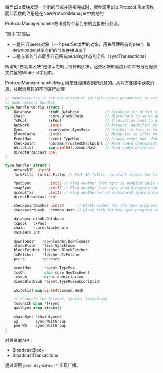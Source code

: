每当p2p模块发现一个新的节点并连接完成时，就会调用p2p.Protocol.Run函数。而此函数的注册是在NewProtocolManager中完成的

ProtocolManager.handle方法对每个新到来的连接进行处理。

“握手”完成后:

* 一是告诉peers对象（一个peerSet类型的对象，用来管理所有的peer）和downloader对象有新的节点连接进来了
* 二是与新的节点同步自己所有pending状态的交易（syncTransactions）

所谓的“白名单区块”是你认为的可信任的区块，这些区块的高度和哈希被写在配置文件里的Whitelist字段中。

ProtocolManager.handleMsg, 用来处理接收到的消息的。从对方连接中读取消息，根据消息码的不同进行处理

```go
// handlerConfig is the collection of initialization parameters to create a full
// node network handler.
type handlerConfig struct {
    Database        ethdb.Database            // Database for direct sync insertions
    Chain           *core.BlockChain          // Blockchain to serve data from
    TxPool          txPool                    // Transaction pool to propagate from
    Network         uint64                    // Network identifier to adfvertise
    Sync            downloader.SyncMode       // Whether to fast or full sync
    BloomCache      uint64                    // Megabytes to alloc for fast sync bloom
    EventMux        *event.TypeMux            // Legacy event mux, deprecate for `feed`
    Checkpoint      *params.TrustedCheckpoint // Hard coded checkpoint for sync challenges
    Whitelist       map[uint64]common.Hash    // Hard coded whitelist for sync challenged
    DirectBroadcast bool
}

type handler struct {
    networkID  uint64
    forkFilter forkid.Filter // Fork ID filter, constant across the lifetime of the node

    fastSync        uint32 // Flag whether fast sync is enabled (gets disabled if we already have blocks)
    snapSync        uint32 // Flag whether fast sync should operate on top of the snap protocol
    acceptTxs       uint32 // Flag whether we're considered synchronised (enables transaction processing)
    directBroadcast bool

    checkpointNumber uint64      // Block number for the sync progress validator to cross reference
    checkpointHash   common.Hash // Block hash for the sync progress validator to cross reference

    database ethdb.Database
    txpool   txPool
    chain    *core.BlockChain
    maxPeers int

    downloader   *downloader.Downloader
    stateBloom   *trie.SyncBloom
    blockFetcher *fetcher.BlockFetcher
    txFetcher    *fetcher.TxFetcher
    peers        *peerSet

    eventMux      *event.TypeMux
    txsCh         chan core.NewTxsEvent
    txsSub        event.Subscription
    minedBlockSub *event.TypeMuxSubscription

    whitelist map[uint64]common.Hash

    // channels for fetcher, syncer, txsyncLoop
    txsyncCh chan *txsync
    quitSync chan struct{}

    chainSync *chainSyncer
    wg        sync.WaitGroup
    peerWG    sync.WaitGroup
}
```

对外重要API：

* BroadcastBlock
* BroadcastTransactions

通过调用 `peer.AsyncSend-*` 实现广播。


